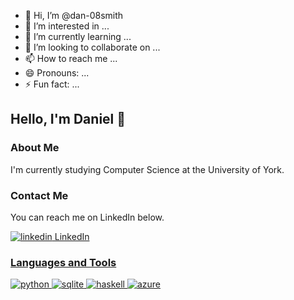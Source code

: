 - 👋 Hi, I’m @dan-08smith
- 👀 I’m interested in ...
- 🌱 I’m currently learning ...
- 💞️ I’m looking to collaborate on ...
- 📫 How to reach me ...
- 😄 Pronouns: ...
- ⚡ Fun fact: ...

<!---
dan-08smith/dan-08smith is a ✨ special ✨ repository because its `README.md` (this file) appears on your GitHub profile.
You can click the Preview link to take a look at your changes.
--->

## Hello, I'm Daniel 👋

### About Me
I'm currently studying Computer Science at the University of York.

### Contact Me
You can reach me on LinkedIn below.

<p>
  <a href="https://www.linkedin.com/in/dansmith08/"  target="_blank" rel="noreferrer noopener">
    <img src="https://i.stack.imgur.com/gVE0j.png" alt="linkedin"> LinkedIn
</p>

### Languages and Tools

<p>
  <img src="https://www.vectorlogo.zone/logos/python/python-ar21.svg" alt=python>
  <img src="https://www.vectorlogo.zone/logos/sqlite/sqlite-ar21.svg" alt=sqlite>
  <img src="https://www.vectorlogo.zone/logos/haskell/haskell-ar21.svg" alt=haskell>
  <img src="https://www.vectorlogo.zone/logos/microsoft_azure/microsoft_azure-ar21.svg" alt=azure>
</p>
